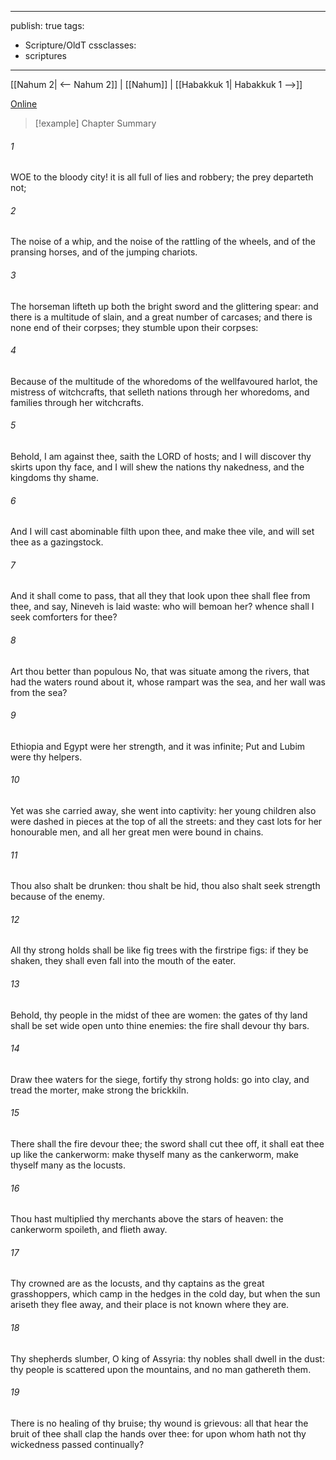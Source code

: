 

---
publish: true
tags:
  - Scripture/OldT
cssclasses:
  - scriptures
---
[[Nahum 2| <-- Nahum 2]] | [[Nahum]] | [[Habakkuk 1| Habakkuk 1 -->]]

[Online](https://churchofjesuschrist.org/study/scriptures/ot/nahum/3?lang=eng)

>[!example] Chapter Summary
>
###### 1
WOE to the bloody city!  it is all full of lies and robbery; the prey departeth not;
###### 2
The noise of a whip, and the noise of the rattling of the wheels, and of the pransing horses, and of the jumping chariots.
###### 3
The horseman lifteth up both the bright sword and the glittering spear: and there is a multitude of slain, and a great number of carcases; and there is none end of their corpses; they stumble upon their corpses:
###### 4
Because of the multitude of the whoredoms of the wellfavoured harlot, the mistress of witchcrafts, that selleth nations through her whoredoms, and families through her witchcrafts.
###### 5
Behold, I am against thee, saith the LORD of hosts; and I will discover thy skirts upon thy face, and I will shew the nations thy nakedness, and the kingdoms thy shame.
###### 6
And I will cast abominable filth upon thee, and make thee vile, and will set thee as a gazingstock.
###### 7
And it shall come to pass, that all they that look upon thee shall flee from thee, and say, Nineveh is laid waste: who will bemoan her?  whence shall I seek comforters for thee?
###### 8
Art thou better than populous No, that was situate among the rivers, that had the waters round about it, whose rampart was the sea, and her wall was from the sea?
###### 9
Ethiopia and Egypt were her strength, and it was infinite; Put and Lubim were thy helpers.
###### 10
Yet was she carried away, she went into captivity: her young children also were dashed in pieces at the top of all the streets: and they cast lots for her honourable men, and all her great men were bound in chains.
###### 11
Thou also shalt be drunken: thou shalt be hid, thou also shalt seek strength because of the enemy.
###### 12
All thy strong holds shall be like fig trees with the firstripe figs: if they be shaken, they shall even fall into the mouth of the eater.
###### 13
Behold, thy people in the midst of thee are women: the gates of thy land shall be set wide open unto thine enemies: the fire shall devour thy bars.
###### 14
Draw thee waters for the siege, fortify thy strong holds: go into clay, and tread the morter, make strong the brickkiln.
###### 15
There shall the fire devour thee; the sword shall cut thee off, it shall eat thee up like the cankerworm: make thyself many as the cankerworm, make thyself many as the locusts.
###### 16
Thou hast multiplied thy merchants above the stars of heaven: the cankerworm spoileth, and flieth away.
###### 17
Thy crowned are as the locusts, and thy captains as the great grasshoppers, which camp in the hedges in the cold day, but when the sun ariseth they flee away, and their place is not known where they are.
###### 18
Thy shepherds slumber, O king of Assyria: thy nobles shall dwell in the dust: thy people is scattered upon the mountains, and no man gathereth them.
###### 19
There is no healing of thy bruise; thy wound is grievous: all that hear the bruit of thee shall clap the hands over thee: for upon whom hath not thy wickedness passed continually?



